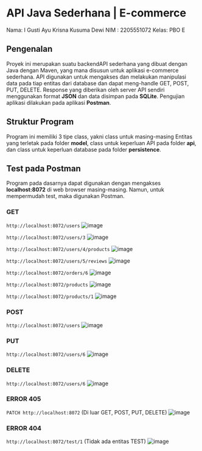 # API Java Sederhana | E-commerce
Nama: I Gusti Ayu Krisna Kusuma Dewi
NIM  : 2205551072
Kelas: PBO E

## Pengenalan
Proyek ini merupakan suatu backendAPI sederhana yang dibuat dengan Java dengan Maven, yang mana disusun untuk aplikasi e-commerce sederhana. API digunakan untuk mengakses dan melakukan manipulasi data pada tiap entitas dari database dan dapat meng-handle GET, POST, PUT, DELETE. Response yang diberikan oleh server API sendiri menggunakan format **JSON** dan data disimpan pada **SQLite**. Pengujian aplikasi dilakukan pada aplikasi **Postman**.

## Struktur Program
Program ini memiliki 3 tipe class, yakni class untuk masing-masing Entitas yang terletak pada folder **model**, class untuk keperluan API pada folder **api**, dan class untuk keperluan database pada folder **persistence**.

## Test pada Postman
Program pada dasarnya dapat digunakan dengan mengakses **localhost:8072** di web browser masing-masing. Namun, untuk mempermudah test, maka digunakan Postman.

### GET
`http://localhost:8072/users`
![image](https://github.com/ayukrisn/ecommerce/assets/113322119/55f87308-f9d3-4883-92f2-9bd399e4071c)

`http://localhost:8072/users/3`
![image](https://github.com/ayukrisn/ecommerce/assets/113322119/d90faba3-180c-45eb-9d31-789ca5624d9e)

`http://localhost:8072/users/4/products`
![image](https://github.com/ayukrisn/ecommerce/assets/113322119/6a611932-b72f-4f4a-b632-3d1bd28bff5c)

`http://localhost:8072/users/5/reviews`
![image](https://github.com/ayukrisn/ecommerce/assets/113322119/dcfe7b0c-a6b1-4b5e-864d-8330853aa39e)

`http://localhost:8072/orders/6`
![image](https://github.com/ayukrisn/ecommerce/assets/113322119/eecad991-d085-440a-b717-e5c2a34b69a8)

`http://localhost:8072/products`
![image](https://github.com/ayukrisn/ecommerce/assets/113322119/b29e3c9d-a1b7-4864-920c-bdbac86ba76b)

`http://localhost:8072/products/1`
![image](https://github.com/ayukrisn/ecommerce/assets/113322119/79611db0-de96-404e-a665-097141f38d96)

### POST
`http://localhost:8072/users`
![image](https://github.com/ayukrisn/ecommerce/assets/113322119/a2033fd3-07ff-4ad8-b2da-56e31a8b7ab7)

### PUT
`http://localhost:8072/users/6`
![image](https://github.com/ayukrisn/ecommerce/assets/113322119/e0e53faa-6628-40cf-8c66-479b76703a47)

### DELETE
`http://localhost:8072/users/6`
![image](https://github.com/ayukrisn/ecommerce/assets/113322119/0bd712d3-98f5-40e6-b4ff-5b6671d7d8a2)

### ERROR 405
`PATCH http://localhost:8072` (Di luar GET, POST, PUT, DELETE)
![image](https://github.com/ayukrisn/ecommerce/assets/113322119/2baf45c3-d0f1-4a91-b822-5d38bb04693e)

### ERROR 404
`http://localhost:8072/test/1` (Tidak ada entitas TEST)
![image](https://github.com/ayukrisn/ecommerce/assets/113322119/078ff0eb-5778-4010-857d-acb5d870d615)

